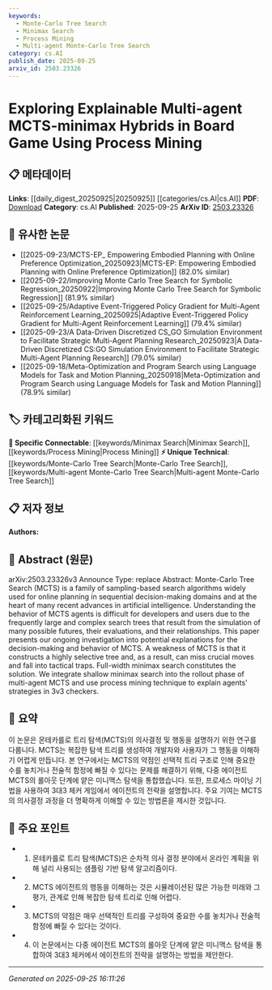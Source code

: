 ```yaml
---
keywords:
  - Monte-Carlo Tree Search
  - Minimax Search
  - Process Mining
  - Multi-agent Monte-Carlo Tree Search
category: cs.AI
publish_date: 2025-09-25
arxiv_id: 2503.23326
---
```


<!-- KEYWORD_LINKING_METADATA:
{
  "processed_timestamp": "2025-09-25T16:11:26.512668",
  "vocabulary_version": "1.0",
  "selected_keywords": [
    "Monte-Carlo Tree Search",
    "Minimax Search",
    "Process Mining",
    "Multi-agent Monte-Carlo Tree Search"
  ],
  "rejected_keywords": [],
  "similarity_scores": {
    "Monte-Carlo Tree Search": 0.78,
    "Minimax Search": 0.75,
    "Process Mining": 0.74,
    "Multi-agent Monte-Carlo Tree Search": 0.77
  },
  "extraction_method": "AI_prompt_based",
  "budget_applied": true,
  "candidates_json": {
    "candidates": [
      {
        "surface": "Monte-Carlo Tree Search",
        "canonical": "Monte-Carlo Tree Search",
        "aliases": [
          "MCTS"
        ],
        "category": "unique_technical",
        "rationale": "Monte-Carlo Tree Search is central to the paper's exploration of decision-making in AI, providing a unique technical focus.",
        "novelty_score": 0.65,
        "connectivity_score": 0.72,
        "specificity_score": 0.85,
        "link_intent_score": 0.78
      },
      {
        "surface": "minimax search",
        "canonical": "Minimax Search",
        "aliases": [
          "minimax"
        ],
        "category": "specific_connectable",
        "rationale": "Minimax Search complements MCTS in the paper, enhancing understanding of AI decision-making strategies.",
        "novelty_score": 0.58,
        "connectivity_score": 0.79,
        "specificity_score": 0.82,
        "link_intent_score": 0.75
      },
      {
        "surface": "process mining",
        "canonical": "Process Mining",
        "aliases": [],
        "category": "specific_connectable",
        "rationale": "Process Mining is used to explain agent strategies, linking AI techniques with process analysis.",
        "novelty_score": 0.6,
        "connectivity_score": 0.77,
        "specificity_score": 0.8,
        "link_intent_score": 0.74
      },
      {
        "surface": "multi-agent MCTS",
        "canonical": "Multi-agent Monte-Carlo Tree Search",
        "aliases": [
          "multi-agent MCTS"
        ],
        "category": "unique_technical",
        "rationale": "The integration of multi-agent dynamics with MCTS is a novel approach explored in the paper.",
        "novelty_score": 0.68,
        "connectivity_score": 0.7,
        "specificity_score": 0.88,
        "link_intent_score": 0.77
      }
    ],
    "ban_list_suggestions": [
      "board game",
      "decision-making",
      "3v3 checkers"
    ]
  },
  "decisions": [
    {
      "candidate_surface": "Monte-Carlo Tree Search",
      "resolved_canonical": "Monte-Carlo Tree Search",
      "decision": "linked",
      "scores": {
        "novelty": 0.65,
        "connectivity": 0.72,
        "specificity": 0.85,
        "link_intent": 0.78
      }
    },
    {
      "candidate_surface": "minimax search",
      "resolved_canonical": "Minimax Search",
      "decision": "linked",
      "scores": {
        "novelty": 0.58,
        "connectivity": 0.79,
        "specificity": 0.82,
        "link_intent": 0.75
      }
    },
    {
      "candidate_surface": "process mining",
      "resolved_canonical": "Process Mining",
      "decision": "linked",
      "scores": {
        "novelty": 0.6,
        "connectivity": 0.77,
        "specificity": 0.8,
        "link_intent": 0.74
      }
    },
    {
      "candidate_surface": "multi-agent MCTS",
      "resolved_canonical": "Multi-agent Monte-Carlo Tree Search",
      "decision": "linked",
      "scores": {
        "novelty": 0.68,
        "connectivity": 0.7,
        "specificity": 0.88,
        "link_intent": 0.77
      }
    }
  ]
}
-->

# Exploring Explainable Multi-agent MCTS-minimax Hybrids in Board Game Using Process Mining

## 📋 메타데이터

**Links**: [[daily_digest_20250925|20250925]] [[categories/cs.AI|cs.AI]]
**PDF**: [Download](https://arxiv.org/pdf/2503.23326.pdf)
**Category**: cs.AI
**Published**: 2025-09-25
**ArXiv ID**: [2503.23326](https://arxiv.org/abs/2503.23326)

## 🔗 유사한 논문
- [[2025-09-23/MCTS-EP_ Empowering Embodied Planning with Online Preference Optimization_20250923|MCTS-EP: Empowering Embodied Planning with Online Preference Optimization]] (82.0% similar)
- [[2025-09-22/Improving Monte Carlo Tree Search for Symbolic Regression_20250922|Improving Monte Carlo Tree Search for Symbolic Regression]] (81.9% similar)
- [[2025-09-25/Adaptive Event-Triggered Policy Gradient for Multi-Agent Reinforcement Learning_20250925|Adaptive Event-Triggered Policy Gradient for Multi-Agent Reinforcement Learning]] (79.4% similar)
- [[2025-09-23/A Data-Driven Discretized CS_GO Simulation Environment to Facilitate Strategic Multi-Agent Planning Research_20250923|A Data-Driven Discretized CS:GO Simulation Environment to Facilitate Strategic Multi-Agent Planning Research]] (79.0% similar)
- [[2025-09-18/Meta-Optimization and Program Search using Language Models for Task and Motion Planning_20250918|Meta-Optimization and Program Search using Language Models for Task and Motion Planning]] (78.9% similar)

## 🏷️ 카테고리화된 키워드
**🔗 Specific Connectable**: [[keywords/Minimax Search|Minimax Search]], [[keywords/Process Mining|Process Mining]]
**⚡ Unique Technical**: [[keywords/Monte-Carlo Tree Search|Monte-Carlo Tree Search]], [[keywords/Multi-agent Monte-Carlo Tree Search|Multi-agent Monte-Carlo Tree Search]]

## 📋 저자 정보

**Authors:** 

## 📄 Abstract (원문)

arXiv:2503.23326v3 Announce Type: replace 
Abstract: Monte-Carlo Tree Search (MCTS) is a family of sampling-based search algorithms widely used for online planning in sequential decision-making domains and at the heart of many recent advances in artificial intelligence. Understanding the behavior of MCTS agents is difficult for developers and users due to the frequently large and complex search trees that result from the simulation of many possible futures, their evaluations, and their relationships. This paper presents our ongoing investigation into potential explanations for the decision-making and behavior of MCTS. A weakness of MCTS is that it constructs a highly selective tree and, as a result, can miss crucial moves and fall into tactical traps. Full-width minimax search constitutes the solution. We integrate shallow minimax search into the rollout phase of multi-agent MCTS and use process mining technique to explain agents' strategies in 3v3 checkers.

## 📝 요약

이 논문은 몬테카를로 트리 탐색(MCTS)의 의사결정 및 행동을 설명하기 위한 연구를 다룹니다. MCTS는 복잡한 탐색 트리를 생성하여 개발자와 사용자가 그 행동을 이해하기 어렵게 만듭니다. 본 연구에서는 MCTS의 약점인 선택적 트리 구조로 인해 중요한 수를 놓치거나 전술적 함정에 빠질 수 있다는 문제를 해결하기 위해, 다중 에이전트 MCTS의 롤아웃 단계에 얕은 미니맥스 탐색을 통합했습니다. 또한, 프로세스 마이닝 기법을 사용하여 3대3 체커 게임에서 에이전트의 전략을 설명합니다. 주요 기여는 MCTS의 의사결정 과정을 더 명확하게 이해할 수 있는 방법론을 제시한 것입니다.

## 🎯 주요 포인트

- 1. 몬테카를로 트리 탐색(MCTS)은 순차적 의사 결정 분야에서 온라인 계획을 위해 널리 사용되는 샘플링 기반 탐색 알고리즘이다.
- 2. MCTS 에이전트의 행동을 이해하는 것은 시뮬레이션된 많은 가능한 미래와 그 평가, 관계로 인해 복잡한 탐색 트리로 인해 어렵다.
- 3. MCTS의 약점은 매우 선택적인 트리를 구성하여 중요한 수를 놓치거나 전술적 함정에 빠질 수 있다는 것이다.
- 4. 이 논문에서는 다중 에이전트 MCTS의 롤아웃 단계에 얕은 미니맥스 탐색을 통합하여 3대3 체커에서 에이전트의 전략을 설명하는 방법을 제안한다.


---

*Generated on 2025-09-25 16:11:26*